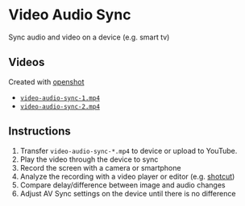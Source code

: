 # Video Audio Sync

Sync audio and video on a device (e.g. smart tv)

## Videos

Created with [openshot](https://www.openshot.org)

- [`video-audio-sync-1.mp4`](./video-audio-sync-1.mp4)
- [`video-audio-sync-2.mp4`](./video-audio-sync-2.mp4)

## Instructions

1. Transfer `video-audio-sync-*.mp4` to device or upload to YouTube.
1. Play the video through the device to sync
1. Record the screen with a camera or smartphone
1. Analyze the recording with a video player or editor (e.g. [shotcut](https://www.shotcut.org))
1. Compare delay/difference between image and audio changes
1. Adjust AV Sync settings on the device until there is no difference
